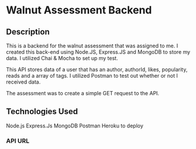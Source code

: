 # Walnut Assessment Backend

## Description
This is a backend for the walnut assessment that was assigned to me. I created this back-end using Node.JS, Express.JS and MongoDB to store my data. I utilized Chai & Mocha to set up my test. 

This API stores data of a user that has an author, authorId, likes, popularity, reads and a array of tags. I utilized Postman to test out whether or not I received data. 

The assessment was to create a simple GET request to the API. 

## Technologies Used
Node.js 
Express.Js
MongoDB
Postman
Heroku to deploy

### API URL
